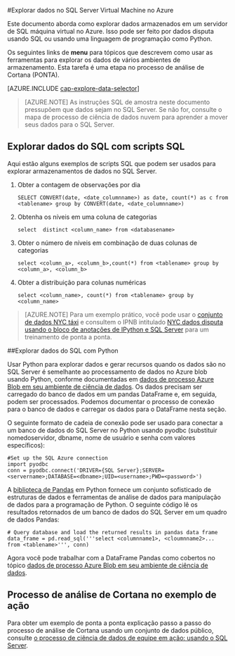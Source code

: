 <properties 
    pageTitle="Explorar dados no SQL Server Virtual Machine no Azure | Microsoft Azure" 
    description="Como explorar dados armazenados em um servidor de SQL máquina virtual no Azure." 
    services="machine-learning" 
    documentationCenter="" 
    authors="bradsev" 
    manager="jhubbard" 
    editor="cgronlun" />

<tags 
    ms.service="machine-learning" 
    ms.workload="data-services" 
    ms.tgt_pltfrm="na" 
    ms.devlang="na" 
    ms.topic="article" 
    ms.date="09/13/2016" 
    ms.author="bradsev" /> 

#<a name="explore-data-in-sql-server-virtual-machine-on-azure"></a>Explorar dados no SQL Server Virtual Machine no Azure


Este documento aborda como explorar dados armazenados em um servidor de SQL máquina virtual no Azure. Isso pode ser feito por dados disputa usando SQL ou usando uma linguagem de programação como Python.

Os seguintes links de **menu** para tópicos que descrevem como usar as ferramentas para explorar os dados de vários ambientes de armazenamento. Esta tarefa é uma etapa no processo de análise de Cortana (PONTA).

[AZURE.INCLUDE [cap-explore-data-selector](../../includes/cap-explore-data-selector.md)]


> [AZURE.NOTE] As instruções SQL de amostra neste documento pressupõem que dados sejam no SQL Server. Se não for, consulte o mapa de processo de ciência de dados nuvem para aprender a mover seus dados para o SQL Server.



## <a name="sql-dataexploration"></a>Explorar dados do SQL com scripts SQL

Aqui estão alguns exemplos de scripts SQL que podem ser usados para explorar armazenamentos de dados no SQL Server.

1. Obter a contagem de observações por dia

    `SELECT CONVERT(date, <date_columnname>) as date, count(*) as c from <tablename> group by CONVERT(date, <date_columnname>)` 

2. Obtenha os níveis em uma coluna de categorias

    `select  distinct <column_name> from <databasename>`

3. Obter o número de níveis em combinação de duas colunas de categorias 

    `select <column_a>, <column_b>,count(*) from <tablename> group by <column_a>, <column_b>`

4. Obter a distribuição para colunas numéricas

    `select <column_name>, count(*) from <tablename> group by <column_name>`

> [AZURE.NOTE] Para um exemplo prático, você pode usar o [conjunto de dados NYC táxi](http://www.andresmh.com/nyctaxitrips/) e consultem o IPNB intitulado [NYC dados disputa usando o bloco de anotações de IPython e SQL Server](https://github.com/Azure/Azure-MachineLearning-DataScience/blob/master/Misc/DataScienceProcess/iPythonNotebooks/machine-Learning-data-science-process-sql-walkthrough.ipynb) para um treinamento de ponta a ponta.

##<a name="python"></a>Explorar dados do SQL com Python

Usar Python para explorar dados e gerar recursos quando os dados são no SQL Server é semelhante ao processamento de dados no Azure blob usando Python, conforme documentadas em [dados de processo Azure Blob em seu ambiente de ciência de dados](machine-learning-data-science-process-data-blob.md). Os dados precisam ser carregado do banco de dados em um pandas DataFrame e, em seguida, podem ser processados. Podemos documentar o processo de conexão para o banco de dados e carregar os dados para o DataFrame nesta seção.

O seguinte formato de cadeia de conexão pode ser usado para conectar a um banco de dados do SQL Server no Python usando pyodbc (substituir nomedoservidor, dbname, nome de usuário e senha com valores específicos):

    #Set up the SQL Azure connection
    import pyodbc   
    conn = pyodbc.connect('DRIVER={SQL Server};SERVER=<servername>;DATABASE=<dbname>;UID=<username>;PWD=<password>')

A [biblioteca de Pandas](http://pandas.pydata.org/) em Python fornece um conjunto sofisticado de estruturas de dados e ferramentas de análise de dados para manipulação de dados para a programação de Python. O seguinte código lê os resultados retornados de um banco de dados do SQL Server em um quadro de dados Pandas:

    # Query database and load the returned results in pandas data frame
    data_frame = pd.read_sql('''select <columnname1>, <cloumnname2>... from <tablename>''', conn)

Agora você pode trabalhar com a DataFrame Pandas como cobertos no tópico [dados de processo Azure Blob em seu ambiente de ciência de dados](machine-learning-data-science-process-data-blob.md).

## <a name="cortana-analytics-process-in-action-example"></a>Processo de análise de Cortana no exemplo de ação

Para obter um exemplo de ponta a ponta explicação passo a passo do processo de análise de Cortana usando um conjunto de dados público, consulte [o processo de ciência de dados de equipe em ação: usando o SQL Server](machine-learning-data-science-process-sql-walkthrough.md).

 
